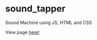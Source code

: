 # sound_tapper

Sound Machine using JS, HTML and CSS

View page [here!](https://jocvegar.github.io/sound_tapper/)
